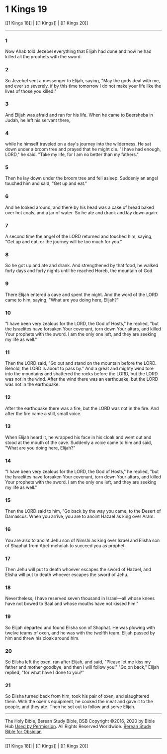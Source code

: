 # 1 Kings 19

[[1 Kings 18]] | [[1 Kings]] | [[1 Kings 20]]

---

### 1
Now Ahab told Jezebel everything that Elijah had done and how he had killed all the prophets with the sword.

### 2
So Jezebel sent a messenger to Elijah, saying, "May the gods deal with me, and ever so severely, if by this time tomorrow I do not make your life like the lives of those you killed!"

### 3
And Elijah was afraid and ran for his life. When he came to Beersheba in Judah, he left his servant there,

### 4
while he himself traveled on a day's journey into the wilderness. He sat down under a broom tree and prayed that he might die. "I have had enough, LORD," he said. "Take my life, for I am no better than my fathers."

### 5
Then he lay down under the broom tree and fell asleep. Suddenly an angel touched him and said, "Get up and eat."

### 6
And he looked around, and there by his head was a cake of bread baked over hot coals, and a jar of water. So he ate and drank and lay down again.

### 7
A second time the angel of the LORD returned and touched him, saying, "Get up and eat, or the journey will be too much for you."

### 8
So he got up and ate and drank. And strengthened by that food, he walked forty days and forty nights until he reached Horeb, the mountain of God.

### 9
There Elijah entered a cave and spent the night. And the word of the LORD came to him, saying, "What are you doing here, Elijah?"

### 10
"I have been very zealous for the LORD, the God of Hosts," he replied, "but the Israelites have forsaken Your covenant, torn down Your altars, and killed Your prophets with the sword. I am the only one left, and they are seeking my life as well."

### 11
Then the LORD said, "Go out and stand on the mountain before the LORD. Behold, the LORD is about to pass by." And a great and mighty wind tore into the mountains and shattered the rocks before the LORD, but the LORD was not in the wind. After the wind there was an earthquake, but the LORD was not in the earthquake.

### 12
After the earthquake there was a fire, but the LORD was not in the fire. And after the fire came a still, small voice.

### 13
When Elijah heard it, he wrapped his face in his cloak and went out and stood at the mouth of the cave. Suddenly a voice came to him and said, "What are you doing here, Elijah?"

### 14
"I have been very zealous for the LORD, the God of Hosts," he replied, "but the Israelites have forsaken Your covenant, torn down Your altars, and killed Your prophets with the sword. I am the only one left, and they are seeking my life as well."

### 15
Then the LORD said to him, "Go back by the way you came, to the Desert of Damascus. When you arrive, you are to anoint Hazael as king over Aram.

### 16
You are also to anoint Jehu son of Nimshi as king over Israel and Elisha son of Shaphat from Abel-meholah to succeed you as prophet.

### 17
Then Jehu will put to death whoever escapes the sword of Hazael, and Elisha will put to death whoever escapes the sword of Jehu.

### 18
Nevertheless, I have reserved seven thousand in Israel—all whose knees have not bowed to Baal and whose mouths have not kissed him."

### 19
So Elijah departed and found Elisha son of Shaphat. He was plowing with twelve teams of oxen, and he was with the twelfth team. Elijah passed by him and threw his cloak around him.

### 20
So Elisha left the oxen, ran after Elijah, and said, "Please let me kiss my father and mother goodbye, and then I will follow you." "Go on back," Elijah replied, "for what have I done to you?"

### 21
So Elisha turned back from him, took his pair of oxen, and slaughtered them. With the oxen's equipment, he cooked the meat and gave it to the people, and they ate. Then he set out to follow and serve Elijah.

---

The Holy Bible, Berean Study Bible, BSB
Copyright ©2016, 2020 by Bible Hub
[Used by Permission](https://berean.bible/terms.htm). All Rights Reserved Worldwide.
[Berean Study Bible for Obsidian](https://github.com/gapmiss/berean-study-bible-for-obsidian)

---

[[1 Kings 18]] | [[1 Kings]] | [[1 Kings 20]]

